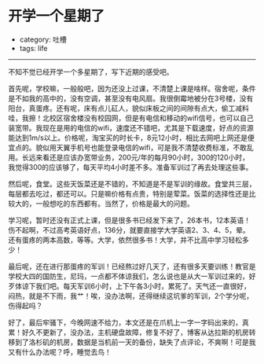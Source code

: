 # 开学一个星期了
- category: 吐槽
- tags: life

---

不知不觉已经开学一个多星期了，写下近期的感受吧。 

首先呢，学校嘛，一般般吧，因为还没上过课，不清楚上课是啥样。宿舍呢，条件是不如我的高中的，没有空调，甚至没有电风扇。我很倒霉地被分在3号楼，没有阳台，真蛋疼。还有呢，床有点儿矼人，貌似床板之间的间隙有点大，偷工减料哇，我擦！北校区宿舍楼没有校园网，但是有电信和移动的wifi信号，也可以自己装宽带。我现在是用的电信的wifi，速度还不错吧，尤其是下载速度，好点的资源能达到1m/s以上。价格呢，淘宝买的时长卡，8元12小时，相比去网吧上网还是便宜点的。貌似用天翼手机号也能登录电信的wifi，可是我不清楚收费标准，不敢乱用。长远来看还是应该办宽带业务，200元/年的每月90小时，300的120小时，我觉得300的应该够了，每天平均4小时差不多。准备军训过了再去处理这些事。 

然后呢，食堂。这些天饭菜还是不错的，不知道是不是军训的缘故。食堂共三层，每层都去吃过，都还可以。只是嘛价格有点贵，特别是荤菜。饭菜的选择性还是比较大的，一般想吃的东西都有。当然了，价格是最大的问题。

学习呢，暂时还没有正式上课，但是很多书已经发下来了，26本书，12本英语！伤不起啊，不过高考英语好点，136分，就要直接学大学英语2、3、4、5，晕。还有蛋疼的两本高数，等等。大学，依然很多书！大学，并不比高中学习轻松多少！ 

最后呢，还在进行那蛋疼的军训！已经熬过好几天了，还有很多天要训练！教官是学校大四的国防生，尼玛，一点都不体谅我们，怎么说也是从大一军训过来的，好歹体谅下我们吧。每天军训6小时，上下午各3小时，累死了。天气还一直很好，闷热，就是不下雨，我艹！唉，没办法啊，还得继续这坑爹的军训，2个学分呢，伤得起吗？ 

好了，最后牢骚下，今晚网速不给力，本文还是在爪机上一字一字码出来的，真累！好久不更新了，没办法，主机硬盘故障，修复不好了，博客从达拉斯的机房转移到了洛杉矶的机房，数据是当机前一天的备份，缺失了点评论，不爽啊！可是我又有什么办法呢？呼，睡觉去鸟！
